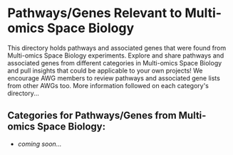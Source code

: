 # Pathways/Genes Relevant to Multi-omics Space Biology

This directory holds pathways and associated genes that were found from Multi-omics Space Biology experiments. Explore and share pathways and associated genes from different categories in Multi-omics Space Biology and pull insights that could be applicable to your own projects! We encourage AWG members to review pathways and associated gene lists from other AWGs too. More information followed on each category's directory...

## Categories for Pathways/Genes from Multi-omics Space Biology:

- *coming soon...*
